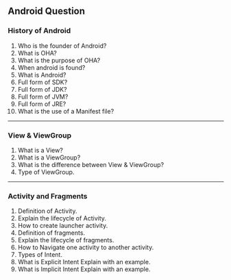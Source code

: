 ## Android Question

### History of Android

1. Who is the founder of Android?
2. What is OHA?
3. What is the purpose of OHA?
4. When android is found?
5. What is Android?
6. Full form of SDK?
7. Full form of JDK?
8. Full form of JVM?
9. Full form of JRE?
10. What is the use of a Manifest file?

---

### View & ViewGroup

1. What is a View?
2. What is a ViewGroup?
3. What is the difference between View & ViewGroup?
4. Type of ViewGroup.


---


### Activity and Fragments
1. Definition of Activity.
2. Explain the lifecycle of Activity.
3. How to create launcher activity.
4. Definition of fragments.
5. Explain the lifecycle of fragments.
6. How to Navigate one activity to another activity.
7. Types of Intent.
8. What is Explicit Intent  Explain with an example.
9. What is Implicit Intent Explain with an example.

### 
